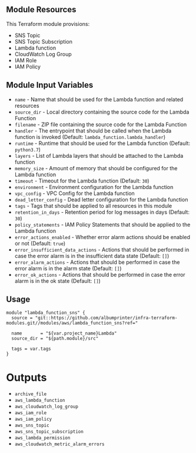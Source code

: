 ## Module Resources

This Terraform module provisions:

- SNS Topic
- SNS Topic Subscription
- Lambda function
- CloudWatch Log Group
- IAM Role
- IAM Policy

## Module Input Variables

- `name` - Name that should be used for the Lambda function and related resources
- `source_dir` - Local directory containing the source code for the Lambda Function
- `filename` - ZIP file containing the source code for the Lambda Function
- `handler` - The entrypoint that should be called when the Lambda function is invoked (Default: `lambda_function.lambda_handler`)
- `runtime` - Runtime that should be used for the Lambda function (Default: `python3.7`)
- `layers` - List of Lambda layers that should be attached to the Lambda function
- `memory_size` - Amount of memory that should be configured for the Lambda function
- `timeout` - Timeout for the Lambda function (Default: `30`)
- `environment` - Environment configuration for the Lambda function
- `vpc_config` - VPC Config for the Lambda function
- `dead_letter_config` - Dead letter configuration for the Lambda function
- `tags` - Tags that should be applied to all resources in this module
- `retention_in_days` - Retention period for log messages in days (Default: `30`)
- `policy_statements` - IAM Policy Statements that should be applied to the Lambda function
- `error_actions_enabled` - Whether error alarm actions should be enabled or not (Default: `true`)
- `error_insufficient_data_actions` - Actions that should be performed in case the error alarm is in the insufficient data state (Default: `[]`)
- `error_alarm_actions` - Actions that should be performed in case the error alarm is in the alarm state (Default: `[]`)
- `error_ok_actions` - Actions that should be performed in case the error alarm is in the ok state (Default: `[]`)

## Usage

```hcl
module "lambda_function_sns" {
  source = "git::https://github.com/albumprinter/infra-terraform-modules.git//modules/aws/lambda_function_sns?ref="

  name       = "${var.project_name}Lambda"
  source_dir = "${path.module}/src"

  tags = var.tags
}
```

# Outputs

- `archive_file`
- `aws_lambda_function`
- `aws_cloudwatch_log_group`
- `aws_iam_role`
- `aws_iam_policy`
- `aws_sns_topic`
- `aws_sns_topic_subscription`
- `aws_lambda_permission`
- `aws_cloudwatch_metric_alarm_errors`
